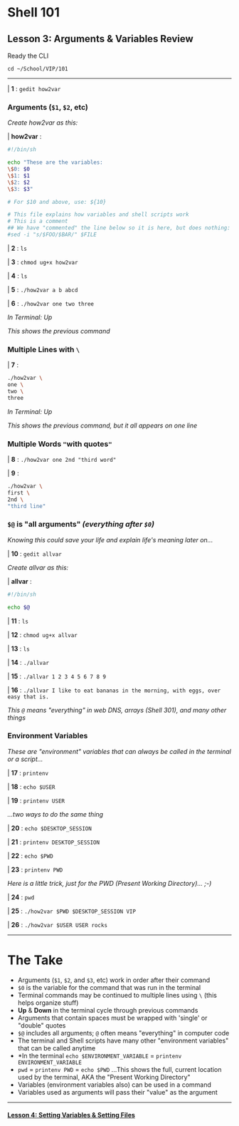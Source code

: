 # Shell 101
## Lesson 3: Arguments & Variables Review

Ready the CLI

`cd ~/School/VIP/101`

___

| **1** : `gedit how2var`

### Arguments (`$1`, `$2`, etc)

*Create how2var as this:*

| **how2var** :

```sh
#!/bin/sh

echo "These are the variables:
\$0: $0
\$1: $1
\$2: $2
\$3: $3"

# For $10 and above, use: ${10}

# This file explains how variables and shell scripts work
# This is a comment
## We have "commented" the line below so it is here, but does nothing:
#sed -i "s/$FOO/$BAR/" $FILE
```

| **2** : `ls`

| **3** : `chmod ug+x how2var`

| **4** : `ls`

| **5** : `./how2var a b abcd`

| **6** : `./how2var one two three`

*In Terminal: Up*

*This shows the previous command*

### Multiple Lines with `\`

| **7** :
```sh
./how2var \
one \
two \
three
```

*In Terminal: Up*

*This shows the previous command, but it all appears on one line*

### Multiple Words `"`with quotes`"`

| **8** : `./how2var one 2nd "third word"`

| **9** :
```sh
./how2var \
first \
2nd \
"third line"
```

### `$@` is "all arguments" *(everything after `$0`)*

*Knowing this could save your life and explain life's meaning later on...*

| **10** : `gedit allvar`

*Create allvar as this:*

| **allvar** :

```sh
#!/bin/sh

echo $@
```

| **11** : `ls`

| **12** : `chmod ug+x allvar`

| **13** : `ls`

| **14** : `./allvar`

| **15** : `./allvar 1 2 3 4 5 6 7 8 9`

| **16** : `./allvar I like to eat bananas in the morning, with eggs, over easy that is.`

*This `@` means "everything" in web DNS, arrays (Shell 301), and many other things*

### Environment Variables

*These are "environment" variables that can always be called in the terminal or a script...*

| **17** : `printenv`

| **18** : `echo $USER`

| **19** : `printenv USER`

*...two ways to do the same thing*

| **20** : `echo $DESKTOP_SESSION`

| **21** : `printenv DESKTOP_SESSION`

| **22** : `echo $PWD`

| **23** : `printenv PWD`

*Here is a little trick, just for the PWD (Present Working Directory)... ;-)*

| **24** : `pwd`

| **25** : `./how2var $PWD $DESKTOP_SESSION VIP`

| **26** : `./how2var $USER USER rocks`

___

# The Take

- Arguments (`$1`, `$2`, and `$3`, etc) work in order after their command
- `$0` is the variable for the command that was run in the terminal
- Terminal commands may be continued to multiple lines using `\` (this helps organize stuff)
- **Up** & **Down** in the terminal cycle through previous commands
- Arguments that contain spaces must be wrapped with 'single' or "double" quotes
- `$@` includes all arguments; `@` often means "everything" in computer code
- The terminal and Shell scripts have many other "environment variables" that can be called anytime
- *In the terminal `echo $ENVIRONMENT_VARIABLE` = `printenv ENVIRONMENT_VARIABLE`
- `pwd` = `printenv PWD` = `echo $PWD` ...This shows the full, current location used by the terminal, AKA the "Present Working Directory"
- Variables (environment variables also) can be used in a command
- Variables used as arguments will pass their "value" as the argument

___

#### [Lesson 4: Setting Variables & Setting Files](https://github.com/inkVerb/vip/blob/master/101-shell/Lesson-04.md)
